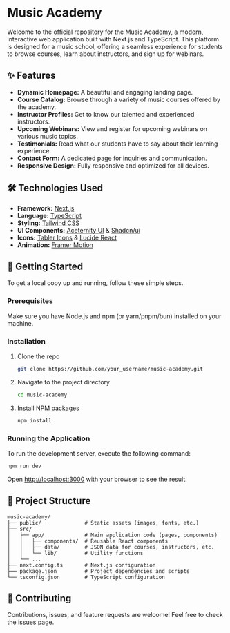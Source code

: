 # Music Academy

Welcome to the official repository for the Music Academy, a modern, interactive web application built with Next.js and TypeScript. This platform is designed for a music school, offering a seamless experience for students to browse courses, learn about instructors, and sign up for webinars.

## ✨ Features

- **Dynamic Homepage:** A beautiful and engaging landing page.
- **Course Catalog:** Browse through a variety of music courses offered by the academy.
- **Instructor Profiles:** Get to know our talented and experienced instructors.
- **Upcoming Webinars:** View and register for upcoming webinars on various music topics.
- **Testimonials:** Read what our students have to say about their learning experience.
- **Contact Form:** A dedicated page for inquiries and communication.
- **Responsive Design:** Fully responsive and optimized for all devices.

## 🛠️ Technologies Used

- **Framework:** [Next.js](https://nextjs.org/)
- **Language:** [TypeScript](https://www.typescriptlang.org/)
- **Styling:** [Tailwind CSS](https://tailwindcss.com/)
- **UI Components:** [Aceternity UI](https://ui.aceternity.com/) & [Shadcn/ui](https://ui.shadcn.com/)
- **Icons:** [Tabler Icons](https://tabler-icons.io/) & [Lucide React](https://lucide.dev/guide/packages/lucide-react)
- **Animation:** [Framer Motion](https://www.framer.com/motion/)

## 🚀 Getting Started

To get a local copy up and running, follow these simple steps.

### Prerequisites

Make sure you have Node.js and npm (or yarn/pnpm/bun) installed on your machine.

### Installation

1.  Clone the repo
    ```sh
    git clone https://github.com/your_username/music-academy.git
    ```
2.  Navigate to the project directory
    ```sh
    cd music-academy
    ```
3.  Install NPM packages
    ```sh
    npm install
    ```

### Running the Application

To run the development server, execute the following command:

```bash
npm run dev
```

Open [http://localhost:3000](http://localhost:3000) with your browser to see the result.

## 📂 Project Structure

```
music-academy/
├── public/              # Static assets (images, fonts, etc.)
├── src/
│   ├── app/             # Main application code (pages, components)
│   │   ├── components/  # Reusable React components
│   │   ├── data/        # JSON data for courses, instructors, etc.
│   │   └── lib/         # Utility functions
│   └── ...
├── next.config.ts       # Next.js configuration
├── package.json         # Project dependencies and scripts
└── tsconfig.json        # TypeScript configuration
```

## 🤝 Contributing

Contributions, issues, and feature requests are welcome! Feel free to check the [issues page](https://github.com/your_username/music-academy/issues).
